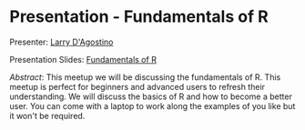 # Presentation - Fundamentals of R


Presenter: [Larry D'Agostino](https://twitter.com/larrydag)


Presentation Slides: [Fundamentals of R](???)


_Abstract_: This meetup we will be discussing the fundamentals of R. This meetup is perfect for beginners and advanced users to refresh their understanding. We will discuss the basics of R and how to become a better user. You can come with a laptop to work along the examples of you like but it won't be required.
